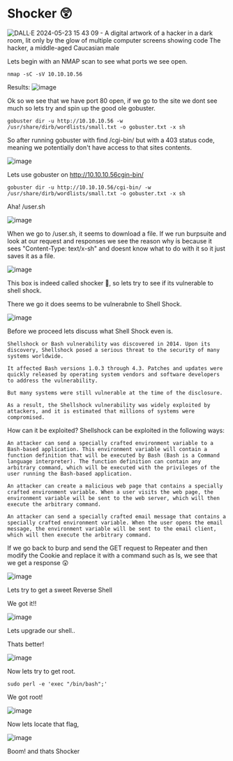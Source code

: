 # Shocker 😲

![DALL·E 2024-05-23 15 43 09 - A digital artwork of a hacker in a dark room, lit only by the glow of multiple computer screens showing code  The hacker, a middle-aged Caucasian male](https://github.com/marcusdjr/disney/assets/31329300/c7f7c23a-42c0-4d70-a048-6f2d495bcc43)

Lets begin with an NMAP scan to see what ports we see open.

    nmap -sC -sV 10.10.10.56

Results:
![image](https://github.com/marcusdjr/disney/assets/31329300/60980d16-1f76-488f-9304-3396c3f78469)

Ok so we see that we have port 80 open, if we go to the site we dont see much so lets try and spin up the good ole gobuster.

    gobuster dir -u http://10.10.10.56 -w /usr/share/dirb/wordlists/small.txt -o gobuster.txt -x sh  

So after running gobuster with find /cgi-bin/ but with a 403 status code, meaning we potentially don't have access to that sites contents.

![image](https://github.com/marcusdjr/disney/assets/31329300/83c339a3-4862-4d3e-859f-03220d36b2f1)

Lets use gobuster on  http://10.10.10.56cgin-bin/ 

    gobuster dir -u http://10.10.10.56/cgi-bin/ -w /usr/share/dirb/wordlists/small.txt -o gobuster.txt -x sh 

Aha! /user.sh

![image](https://github.com/marcusdjr/disney/assets/31329300/1cb4233c-aa06-4b42-bfe3-3696fde11825)

When we go to /user.sh, it seems to download a file. If we run burpsuite and look at our request and responses we see the reason why is because it sees "Content-Type: text/x-sh" and doesnt know what to do with it so it just saves it as a file.

![image](https://github.com/marcusdjr/disney/assets/31329300/cc59f9d8-ff14-4c85-95c3-e21f5b89b210)

This box is indeed called shocker 🤔, so lets try to see if its vulnerable to shell shock.

There we go it does seems to be vulnerabnle to Shell Shock.

![image](https://github.com/marcusdjr/disney/assets/31329300/fb2c8f9d-c489-488c-8b29-bf2286b2c428)

Before we proceed lets discuss what Shell Shock even is.

    Shellshock or Bash vulnerability was discovered in 2014. Upon its discovery, Shellshock posed a serious threat to the security of many systems worldwide.

    It affected Bash versions 1.0.3 through 4.3. Patches and updates were quickly released by operating system vendors and software developers to address the vulnerability.

    But many systems were still vulnerable at the time of the disclosure.

    As a result, the Shellshock vulnerability was widely exploited by attackers, and it is estimated that millions of systems were compromised.

How can it be exploited?
    Shellshock can be exploited in the following ways:

    An attacker can send a specially crafted environment variable to a Bash-based application. This environment variable will contain a function definition that will be executed by Bash (Bash is a Command language interpreter). The function definition can contain any arbitrary command, which will be executed with the privileges of the user running the Bash-based application.

    An attacker can create a malicious web page that contains a specially crafted environment variable. When a user visits the web page, the environment variable will be sent to the web server, which will then execute the arbitrary command.

    An attacker can send a specially crafted email message that contains a specially crafted environment variable. When the user opens the email message, the environment variable will be sent to the email client, which will then execute the arbitrary command.

If we go back to burp and send the GET request to Repeater and then modify the Cookie and replace it with a command such as ls, we see that we get a response 😲

![image](https://github.com/marcusdjr/disney/assets/31329300/ba981370-1f79-4b03-8916-ce6304fca816)

Lets try to get a sweet Reverse Shell

We got it!!

![image](https://github.com/marcusdjr/disney/assets/31329300/d347114f-2472-4599-92a4-c822f60c5129)

Lets upgrade our shell..

Thats better!

![image](https://github.com/marcusdjr/disney/assets/31329300/83aaeafe-7a5b-47ef-8e17-6b7af1c3caa6)

Now lets try to get root.

    sudo perl -e 'exec "/bin/bash";'

We got root!

![image](https://github.com/marcusdjr/disney/assets/31329300/3241b033-307b-4ebf-af60-3b3b1b708d0e)


Now lets locate that flag,

![image](https://github.com/marcusdjr/disney/assets/31329300/b403006b-2546-4403-b168-e353cc3e2aaf)

Boom! and thats Shocker
